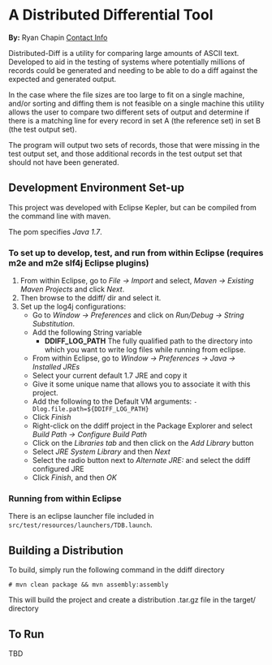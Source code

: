 # A Distributed Differential Tool

**By:** Ryan Chapin [Contact Info](http://www.ryanchapin.com/contact.html)

Distributed-Diff is a utility for comparing large amounts of ASCII text.  Developed to aid in the testing of systems where potentially millions of records could be generated and needing to be able to do a diff against the expected and generated output.

In the case where the file sizes are too large to fit on a single machine, and/or sorting and diffing them is not feasible on a single machine this utility allows the user to compare two different sets of output and determine if there is a matching line for every record in set A (the reference set) in set B (the test output set).

The program will output two sets of records, those that were missing in the test output set, and those additional records in the test output set that should not have been generated.


## Development Environment Set-up

This project was developed with Eclipse Kepler, but can be compiled from the command line with maven.

The pom specifies _Java 1.7_.

### To set up to develop, test, and run from within Eclipse (requires m2e and m2e slf4j Eclipse plugins)

1. From within Eclipse, go to _File -> Import_ and select, _Maven -> Existing Maven Projects_ and click _Next_.
2. Then browse to the ddiff/ dir and select it.
3. Set up the log4j configurations:
	- Go to _Window -> Preferences_ and click on _Run/Debug -> String Substitution_.
	- Add the following String variable
		- **DDIFF_LOG_PATH** The fully qualified path to the directory into which you want to write log files while running from eclipse.
	- From within Eclipse, go to _Window -> Preferences -> Java -> Installed JREs_
	- Select your current default 1.7 JRE and copy it
	- Give it some unique name that allows you to associate it with this project.
	- Add the following to the Default VM arguments: `-Dlog.file.path=${DDIFF_LOG_PATH}`
	- Click _Finish_
	- Right-click on the ddiff project in the Package Explorer and select _Build Path -> Configure Build Path_
	- Click on the _Libraries tab_ and then click on the _Add Library_ button
	- Select _JRE System Library_ and then _Next_
	- Select the radio button next to _Alternate JRE:_ and select the ddiff configured JRE
	- Click _Finish_, and then _OK_

### Running from within Eclipse

There is an eclipse launcher file included in ```src/test/resources/launchers/TDB.launch```.

## Building a Distribution

To build, simply run the following command in the ddiff directory

```
# mvn clean package && mvn assembly:assembly
```

This will build the project and create a distribution .tar.gz file in the target/ directory

## To Run

TBD

